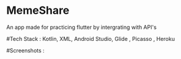 # MemeShare
An app made for practicing flutter by intergrating with API's 

#Tech Stack : 
Kotlin, XML, Android Studio, Glide , Picasso , Heroku

#Screenshots :

